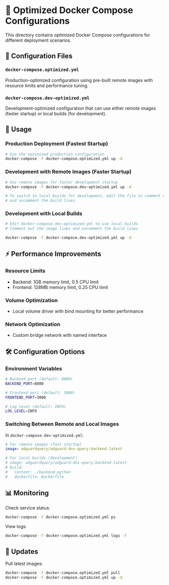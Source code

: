 # 🐳 Optimized Docker Compose Configurations

This directory contains optimized Docker Compose configurations for different deployment scenarios.

## 📁 Configuration Files

### `docker-compose.optimized.yml`
Production-optimized configuration using pre-built remote images with resource limits and performance tuning.

### `docker-compose.dev-optimized.yml`
Development-optimized configuration that can use either remote images (faster startup) or local builds (for development).

## 🚀 Usage

### Production Deployment (Fastest Startup)

```bash
# Use the optimized production configuration
docker-compose -f docker-compose.optimized.yml up -d
```

### Development with Remote Images (Faster Startup)

```bash
# Use remote images for faster development startup
docker-compose -f docker-compose.dev-optimized.yml up -d

# To switch to local builds for development, edit the file to comment out the image lines
# and uncomment the build lines
```

### Development with Local Builds

```bash
# Edit docker-compose.dev-optimized.yml to use local builds
# Comment out the image lines and uncomment the build lines

docker-compose -f docker-compose.dev-optimized.yml up -d
```

## ⚡ Performance Improvements

### Resource Limits
- Backend: 1GB memory limit, 0.5 CPU limit
- Frontend: 128MB memory limit, 0.25 CPU limit

### Volume Optimization
- Local volume driver with bind mounting for better performance

### Network Optimization
- Custom bridge network with named interface

## 🛠️ Configuration Options

### Environment Variables

```bash
# Backend port (default: 8080)
BACKEND_PORT=8080

# Frontend port (default: 3000)  
FRONTEND_PORT=3000

# Log level (default: INFO)
LOG_LEVEL=INFO
```

### Switching Between Remote and Local Images

In `docker-compose.dev-optimized.yml`:

```yaml
# For remote images (fast startup)
image: adguardquery/adguard-dns-query:backend-latest

# For local builds (development)
# image: adguardquery/adguard-dns-query:backend-latest
# build: 
#   context: ./backend-python
#   dockerfile: Dockerfile
```

## 📊 Monitoring

Check service status:
```bash
docker-compose -f docker-compose.optimized.yml ps
```

View logs:
```bash
docker-compose -f docker-compose.optimized.yml logs -f
```

## 🔄 Updates

Pull latest images:
```bash
docker-compose -f docker-compose.optimized.yml pull
docker-compose -f docker-compose.optimized.yml up -d
```